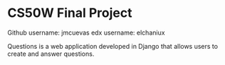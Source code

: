 # CS50W Final Project
Github username: jmcuevas
edx username: elchaniux



Questions is a web application developed in Django that allows users to create and answer questions.

